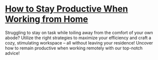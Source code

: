 
# [How to Stay Productive When Working from Home](https://www.mindhaste.com/t/productivity/how-to-stay-productive-when-working-from-home-370)

Struggling to stay on task while toiling away from the comfort of your own abode? Utilize the right strategies to maximize your efficiency and craft a cozy, stimulating workspace – all without leaving your residence! Uncover how to remain productive when working remotely with our top-notch advice!
    
